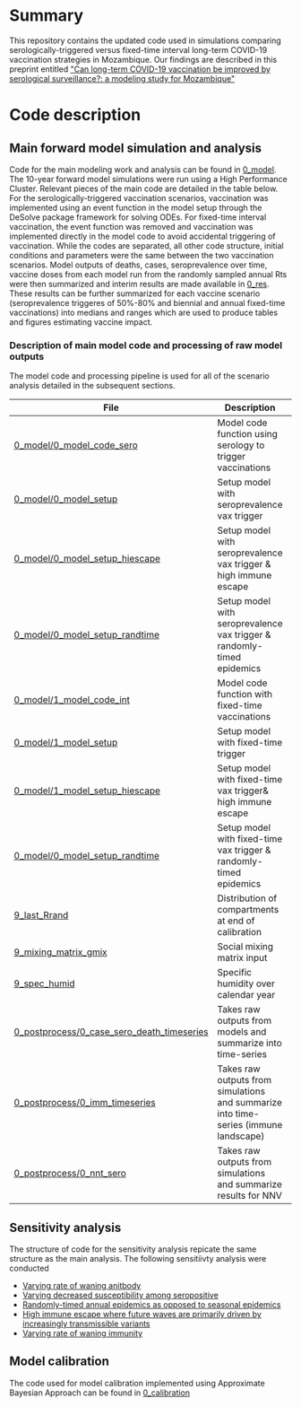 # Summary
This repository contains the updated code used in simulations comparing serologically-triggered versus fixed-time interval long-term COVID-19 vaccination strategies in Mozambique. Our findings are described in this preprint entitled ["Can long-term COVID-19 vaccination be improved by serological surveillance?: a modeling study for Mozambique"](https://www.medrxiv.org/content/10.1101/2023.08.29.23294793v1)

# Code description
## Main forward model simulation and analysis
Code for the main modeling work and analysis can be found in [0_model](https://github.com/lopmanlab/COVID_serovax_Mozambique_v2/tree/main/0_model). The 10-year forward model simulations were run using a High Performance Cluster. Relevant pieces of the main code are detailed in the table below. For the serologically-triggered vaccination scenarios, vaccination was implemented using an event function in the model setup through the DeSolve package framework for solving ODEs. For fixed-time interval vaccination, the event function was removed and vaccination was implemented directly in the model code to avoid accidental triggering of vaccination. While the codes are separated, all other code structure, initial conditions and parameters were the same between the two vaccination scenarios. Model outputs of deaths, cases, seroprevalence over time, vaccine doses from each model run from the randomly sampled annual Rts were then summarized and interim results are made available in [0_res](1_main/0_res). These results can be further summarized for each vaccine scenario (seroprevalence triggeres of 50%-80% and biennial and annual fixed-time vaccinations) into medians and ranges which are used to produce tables and figures estimating vaccine impact. 

### Description of main model code and processing of raw model outputs
The model code and processing pipeline is used for all of the scenario analysis detailed in the subsequent sections. 

| File                   | Description |Category|
| ---------------------- | ------------- |------------- |
| [0_model/0_model_code_sero](0_model/0_model_code_sero.R)           |Model code function using serology to trigger vaccinations| Serology-triggered models|
| [0_model/0_model_setup](0_model/0_model_setup.R)        | Setup model with seroprevalence vax trigger | Sero-trigger models|
| [0_model/0_model_setup_hiescape](0_model/0_model_setup_hiescape.R) |Setup model with seroprevalence vax trigger & high immune escape| Sero-trigger models|
| [0_model/0_model_setup_randtime](0_model/0_model_setup_randtime.R) |Setup model with seroprevalence vax trigger & randomly-timed epidemics| Sero-trigger models|
| [0_model/1_model_code_int](0_model/1_model_code_int.R)           |Model code function with fixed-time vaccinations| Fixed-time models|
| [0_model/1_model_setup](0_model/1_model_setup.R)        | Setup model with fixed-time trigger | Fixed-time models|
| [0_model/1_model_setup_hiescape](0_model/1_model_setup_hiescape.R) |Setup model with fixed-time vax trigger& high immune escape|Fixed-time models|
| [0_model/0_model_setup_randtime](0_model/0_model_setup_randtime.R) |Setup model with fixed-time vax trigger & randomly-timed epidemics|Fixed-time models|
| [9_last_Rrand](0_model/9_last_Rrand.RDS)      | Distribution of compartments at end of calibration|Model input|
| [9_mixing_matrix_gmix](0_model/9_mixing_matrix_gmix.R)      | Social mixing matrix input|Model input|
| [9_spec_humid](0_model/9_spec_humid.csv)      | Specific humidity over calendar year|Model input||
[0_postprocess/0_case_sero_death_timeseries](0_postprocess/0_case_sero_death_timeseries.R)      | Takes raw outputs from models and summarize into time-series|Compile results &summarise| 
| [0_postprocess/0_imm_timeseries](0_postprocess/0_imm_timeseries.R)      | Takes raw outputs from simulations and summarize into time-series (immune landscape) |Compile results &summarise|
| [0_postprocess/0_nnt_sero](0_postprocess/0_nnt_sero.R)      | Takes raw outputs from simulations and summarize results for NNV |Compile results &summarise|

## Sensitivity analysis
The structure of code for the sensitivity analysis repicate the same structure as the main analysis. The following sensitiivty analysis were conducted

* [Varying rate of waning anitbody](2_kappasweep)
* [Varying decreased susceptibility among seropositive](3_foisweep)
* [Randomly-timed annual epidemics as opposed to seasonal epidemics](4_randtime)
* [High immune escape where future waves are primarily driven by increasingly transmissible variants](5_hiescape)
* [Varying rate of waning immunity](6_waneimmune)
## Model calibration
The code used for model calibration implemented using Approximate Bayesian Approach can be found in [0_calibration](0_calibration)
